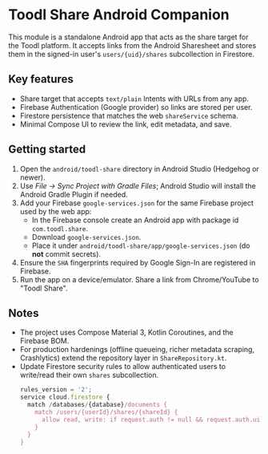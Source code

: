 # Toodl Share Android Companion

This module is a standalone Android app that acts as the share target for the Toodl platform. It accepts links from the Android Sharesheet and stores them in the signed-in user's `users/{uid}/shares` subcollection in Firestore.

## Key features
- Share target that accepts `text/plain` Intents with URLs from any app.
- Firebase Authentication (Google provider) so links are stored per user.
- Firestore persistence that matches the web `shareService` schema.
- Minimal Compose UI to review the link, edit metadata, and save.

## Getting started
1. Open the `android/toodl-share` directory in Android Studio (Hedgehog or newer).
2. Use *File → Sync Project with Gradle Files*; Android Studio will install the Android Gradle Plugin if needed.
3. Add your Firebase `google-services.json` for the same Firebase project used by the web app:
   - In the Firebase console create an Android app with package id `com.toodl.share`.
   - Download `google-services.json`.
   - Place it under `android/toodl-share/app/google-services.json` (do **not** commit secrets).
4. Ensure the `SHA` fingerprints required by Google Sign-In are registered in Firebase.
5. Run the app on a device/emulator. Share a link from Chrome/YouTube to "Toodl Share".

## Notes
- The project uses Compose Material 3, Kotlin Coroutines, and the Firebase BOM.
- For production hardenings (offline queueing, richer metadata scraping, Crashlytics) extend the repository layer in `ShareRepository.kt`.
- Update Firestore security rules to allow authenticated users to write/read their own `shares` subcollection.
  ```javascript
  rules_version = '2';
  service cloud.firestore {
    match /databases/{database}/documents {
      match /users/{userId}/shares/{shareId} {
        allow read, write: if request.auth != null && request.auth.uid == userId;
      }
    }
  }
  ```
